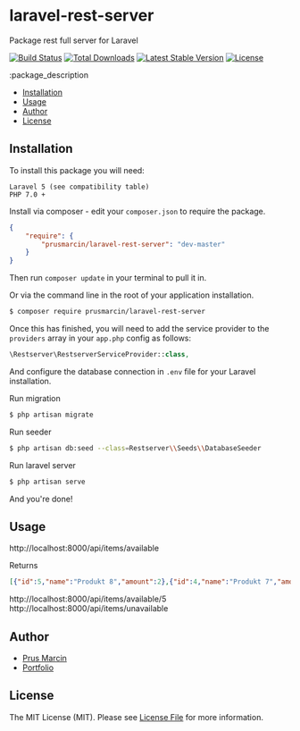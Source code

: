 # laravel-rest-server
Package rest full server for Laravel

[![Build Status](http://img.shields.io/travis/prusmarcin/laravel-rest-server.svg)](https://travis-ci.org/prusmarcin/laravel-rest-server)
[![Total Downloads](http://img.shields.io/packagist/dm/prusmarcin/laravel-rest-server.svg)](https://packagist.org/packages/prusmarcin/laravel-rest-server)
[![Latest Stable Version](http://img.shields.io/packagist/v/prusmarcin/laravel-rest-server.svg)](https://packagist.org/packages/prusmarcin/laravel-rest-server)
[![License](http://img.shields.io/badge/license-MIT-lightgrey.svg)](https://github.com/prusmarcin/laravel-rest-server/blob/master/LICENSE)

:package_description

- [Installation](#installation)
- [Usage](#usage)
- [Author](#author)
- [License](#license)

Installation
------------

To install this package you will need:

    Laravel 5 (see compatibility table)
    PHP 7.0 +


Install via composer - edit your `composer.json` to require the package.

``` json
{
    "require": {
        "prusmarcin/laravel-rest-server": "dev-master"
    }
}
```

Then run `composer update` in your terminal to pull it in.

Or via the command line in the root of your application installation.

``` bash
$ composer require prusmarcin/laravel-rest-server
```


Once this has finished, you will need to add the service provider to the `providers` array in your `app.php` config as follows:

``` php
\Restserver\RestserverServiceProvider::class,
```

And configure the database connection in `.env` file for your Laravel installation.

Run migration

``` bash
$ php artisan migrate
```
Run seeder

``` bash
$ php artisan db:seed --class=Restserver\\Seeds\\DatabaseSeeder
```

Run laravel server
``` bash
$ php artisan serve
```
And you're done!

Usage
-----

http://localhost:8000/api/items/available

Returns

``` json
[{"id":5,"name":"Produkt 8","amount":2},{"id":4,"name":"Produkt 7","amount":6},{"id":2,"name":"Produkt 2","amount":12},{"id":1,"name":"Produkt 1","amount":4}]
```

http://localhost:8000/api/items/available/5
http://localhost:8000/api/items/unavailable


Author
-------

- [Prus Marcin](https://github.com/prusmarcin)
- [Portfolio](https://prusmarcin.pl/)


License
-------

The MIT License (MIT). Please see [License File](https://github.com/prusmarcin/laravel-rest-server/blob/master/LICENSE) for more information.